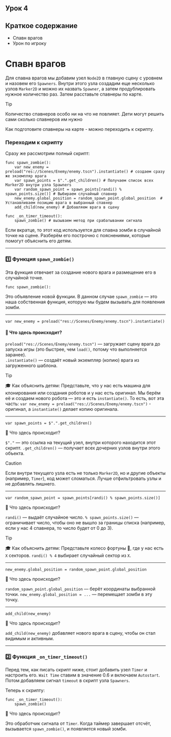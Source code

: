 ## Урок 4

## Краткое содержание
- Спавн врагов
- Урон по игроку

# Спавн врагов

Для спавна врагов мы добавим узел `Node2D` в главную сцену с уровнем и назовем его `Spawners`. Внутри этого узла создадим еще несколько узлов `Marker2D` и можно их назвать `Spawner`, а затем продублировать нужное количество раз. Затем расставьте спавнеры по карте.

>[!Tip]
>Количество спавнеров особо ни на что не повлияет. Дети могут решить сами сколько спавнеров им нужно

Как подготовите спавнеры на карте - можно переходить к скрипту.

### Переходим к скрипту

Сразу же рассмотрим полный скрипт:

```gdscript
func spawn_zombie():
	var new_enemy = preload("res://Scenes/Enemy/enemy.tscn").instantiate() # создаем сразу же экземпляр врага
	var spawn_points = $".".get_children() # Получаем список всех Marker2D внутри узла Spawners
	var random_spawn_point = spawn_points[randi() % spawn_points.size()] # Выбираем случайный спавнер
	new_enemy.global_position = random_spawn_point.global_position 	# Устанавливаем позицию врага в выбранный спавнер
	add_child(new_enemy) # Добавляем врага в сцену

func _on_timer_timeout():
	spawn_zombie() # вызываем метод при срабатывании сигнала
```

Если вкратце, то этот код используется для спавна зомби в случайной точке на сцене. Разберём его построчно с пояснениями, которые помогут объяснить его детям.

---

### 1️⃣ Функция `spawn_zombie()`
Эта функция отвечает за создание нового врага и размещение его в случайной точке.

```gdscript
func spawn_zombie():
```

Это объявление новой функции. В данном случае `spawn_zombie` — это наша собственная функция, которую мы будем вызывать для появления зомби.

---

```gdscript
var new_enemy = preload("res://Scenes/Enemy/enemy.tscn").instantiate()
```

#### 📌 Что здесь происходит?

`preload("res://Scenes/Enemy/enemy.tscn")` — загружает сцену врага до запуска игры (это быстрее, чем `load()`, потому что выполняется заранее).<br>
`.instantiate()` — создаёт новый экземпляр (копию) врага из загруженного шаблона.

>[!Tip]
> 🎓 Как объяснить детям: Представьте, что у нас есть машина для клонирования или создания роботов и у нас есть оригинал. Мы берём её и создаем нового робота — это и есть `instantiate()`. То есть, вот эта часть: `var new_enemy = preload("res://Scenes/Enemy/enemy.tscn")` - оригинал, а `instantiate()` делает копию оригинала.

***

```gdscript
var spawn_points = $".".get_children()
```
📌 Что здесь происходит?

`$"."` — это ссылка на текущий узел, внутри которого находится этот скрипт.
`.get_children()` — получает всех дочерних узлов внутри этого объекта.

>[!CAUTION]
>Если внутри текущего узла есть не только `Marker2D`, но и другие объекты (например, `Timer`), код может сломаться. Лучше отфильтровать узлы и не добавлять лишнего.

---

```gdscript
var random_spawn_point = spawn_points[randi() % spawn_points.size()]
```
📌 Что здесь происходит?

`randi()` — выдаёт случайное число.
`% spawn_points.size()` — ограничивает число, чтобы оно не вышло за границы списка (например, если у нас 4 спавнера, то число будет от 0 до 3).

>[!Tip]
>🎓 Как объяснить детям: Представьте колесо фортуны 🎡, где у нас есть `X` секторов. `randi() % 4` выбирает случайный сектор из `X`.

---

```gdscript
new_enemy.global_position = random_spawn_point.global_position
```

📌 Что здесь происходит?

`random_spawn_point.global_position` — берёт координаты выбранной точки.
`new_enemy.global_position = ...` — перемещает зомби в эту точку.

---

```gdscript
add_child(new_enemy)
```

📌 Что здесь происходит?

`add_child(new_enemy)` добавляет нового врага в сцену, чтобы он стал видимым и активным.

---

### 2️⃣ Функция `_on_timer_timeout()`

Перед тем, как писать скрипт ниже, стоит добавить узел `Timer` и настроить его. `Wait Time` ставим в значение 0.6 и включаем `Autostart`. Потом добавляем сигнал `timeout` в скрипт узла `Spawners`.

Теперь к скрипту:

```gdscript
func _on_timer_timeout():
	spawn_zombie()
```

📌 Что здесь происходит?

Это обработчик сигнала от `Timer`.
Когда таймер завершает отсчёт, вызывается `spawn_zombie()`, и появляется новый зомби.
